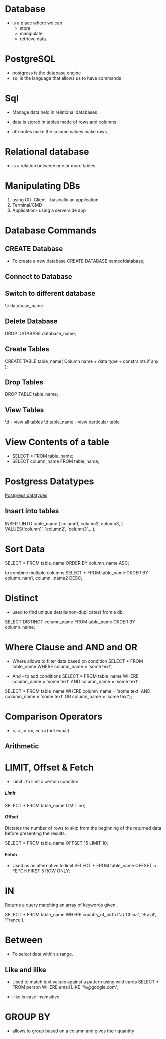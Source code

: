 # Database
- is a place where we can 
    - store
    - manipulate
    - retrieve data.

# PostgreSQL
- postgress is the database engine
- sql is the language that allows us to have commands

# Sql
- Manage data held in relational databases 

- data is stored in tables made of rows and columns
- attributes make the column values make rows

# Relational database 
- is a relation between one or more tables.

# Manipulating DBs
1. using GUI Client - basically an application 
2. Terminal/CMD
3. Application- using a serverside app

# Database Commands

## CREATE Database
- To create a new database
    CREATE DATABASE nameofdatabase;

## Connect to Database


## Switch to different database
 \c database_name

## Delete Database  
DROP DATABASE database_name;    

## Create Tables
CREATE TABLE table_name(
    Column name + data type + constraints if any
);

## Drop Tables
DROP TABLE table_name;

## View Tables
\d - view all tables
\d table_name - view particular table

# View Contents of a table
- SELECT * FROM table_name;
- SELECT column_name FROM table_name;


# Postgress Datatypes 
[Postgress datatypes](https://www.postgresql.org/docs/current/datatype.html)

## Insert into tables
INSERT INTO table_name (
    column1,
    column2,
    column3,
) 
VALUES('column1', 'column2', 'column3'....);

# Sort Data
SELECT * FROM table_name ORDER BY column_name ASC;

to combine multiple columns
SELECT * FROM table_name ORDER BY column_nam1, column _name2 DESC;

# Distinct
- used to find unique details(non-duplicates) from a db.

SELECT DISTINCT column_name FROM table_name ORDER BY column_name;

# Where Clause and AND and OR
- Where allows to filter data based on condition
SELECT * FROM table_name WHERE column_name = 'some text';

- And - to add conditions
SELECT * FROM table_name WHERE column_name = 'some text' AND column_name = 'some text';

SELECT * FROM table_name WHERE column_name = 'some text' AND (column_name = 'some text' OR column_name = 'some text');

# Comparison Operators
- <, >, = <=, =>  <>(not equal)

## Arithmetic

# LIMIT, Offset & Fetch
- Limit ; to limit a certain conditon

##### Limit
SELECT * FROM table_name LIMIT no;

#### Offset 
 Dictates the number of rows to skip from the beginning of the returned data before presenting the results.

SELECT * FROM table_name OFFSET 15 LIMIT 10;

#### Fetch 
- Used as an alternative to limit
SELECT * FROM table_name OFFSET 5 FETCH FIRST 5 ROW ONLY;

# IN
Returns a query matching an array of keywords given.

SELECT * FROM table_name WHERE country_of_birth IN ('China', 'Brazil', 'France');

# Between
- To select data within a range.

## Like and ilike
- Used to match text values against a pattern using wild cards
SELECT * FROM person WHERE email LIKE '%@google.com';

- ilike is case insensitive

# GROUP BY
- allows to group based on a column and gives their quantity
